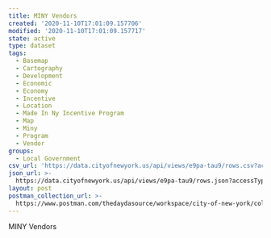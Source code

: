 ```yaml
---
title: MINY Vendors
created: '2020-11-10T17:01:09.157706'
modified: '2020-11-10T17:01:09.157717'
state: active
type: dataset
tags:
  - Basemap
  - Cartography
  - Development
  - Economic
  - Economy
  - Incentive
  - Location
  - Made In Ny Incentive Program
  - Map
  - Miny
  - Program
  - Vendor
groups:
  - Local Government
csv_url: 'https://data.cityofnewyork.us/api/views/e9pa-tau9/rows.csv?accessType=DOWNLOAD'
json_url: >-
  https://data.cityofnewyork.us/api/views/e9pa-tau9/rows.json?accessType=DOWNLOAD
layout: post
postman_collection_url: >-
  https://www.postman.com/thedaydasource/workspace/city-of-new-york/collection/15909983-677e1f6b-3f91-4d6f-a4a6-7d0059b3f967
---
```

MINY Vendors
